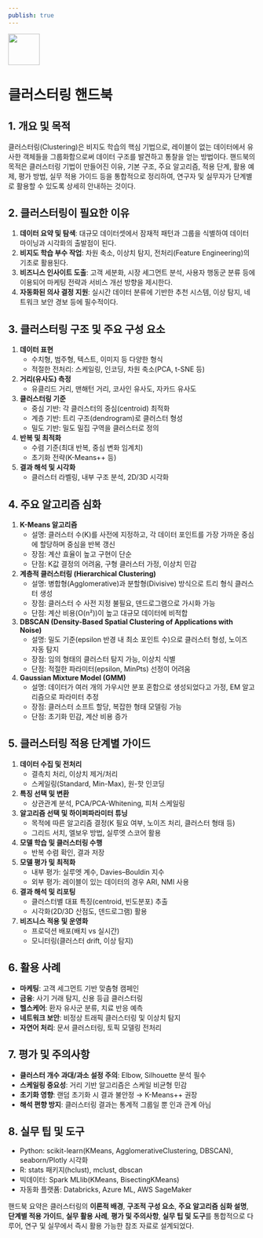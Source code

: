 ```yaml
---
publish: true
---
```


<img src="https://r2cdn.perplexity.ai/pplx-full-logo-primary-dark%402x.png" style="height:64px;margin-right:32px"/>

# 클러스터링 핸드북

## 1. 개요 및 목적

클러스터링(Clustering)은 비지도 학습의 핵심 기법으로, 레이블이 없는 데이터에서 유사한 객체들을 그룹화함으로써 데이터 구조를 발견하고 통찰을 얻는 방법이다.
핸드북의 목적은 클러스터링 기법이 만들어진 이유, 기본 구조, 주요 알고리즘, 적용 단계, 활용 예제, 평가 방법, 실무 적용 가이드 등을 통합적으로 정리하여, 연구자 및 실무자가 단계별로 활용할 수 있도록 상세히 안내하는 것이다.

## 2. 클러스터링이 필요한 이유

1) **데이터 요약 및 탐색**: 대규모 데이터셋에서 잠재적 패턴과 그룹을 식별하여 데이터 마이닝과 시각화의 출발점이 된다.
2) **비지도 학습 부수 작업**: 차원 축소, 이상치 탐지, 전처리(Feature Engineering)의 기초로 활용된다.
3) **비즈니스 인사이트 도출**: 고객 세분화, 시장 세그먼트 분석, 사용자 행동군 분류 등에 이용되어 마케팅 전략과 서비스 개선 방향을 제시한다.
4) **자동화된 의사 결정 지원**: 실시간 데이터 분류에 기반한 추천 시스템, 이상 탐지, 네트워크 보안 경보 등에 필수적이다.

## 3. 클러스터링 구조 및 주요 구성 요소

1) **데이터 표현**
    - 수치형, 범주형, 텍스트, 이미지 등 다양한 형식
    - 적절한 전처리: 스케일링, 인코딩, 차원 축소(PCA, t-SNE 등)
2) **거리(유사도) 측정**
    - 유클리드 거리, 맨해턴 거리, 코사인 유사도, 자카드 유사도
3) **클러스터링 기준**
    - 중심 기반: 각 클러스터의 중심(centroid) 최적화
    - 계층 기반: 트리 구조(dendrogram)로 클러스터 형성
    - 밀도 기반: 밀도 밀집 구역을 클러스터로 정의
4) **반복 및 최적화**
    - 수렴 기준(최대 반복, 중심 변화 임계치)
    - 초기화 전략(K-Means++ 등)
5) **결과 해석 및 시각화**
    - 클러스터 라벨링, 내부 구조 분석, 2D/3D 시각화

## 4. 주요 알고리즘 심화

1) **K-Means 알고리즘**
    - 설명: 클러스터 수(K)를 사전에 지정하고, 각 데이터 포인트를 가장 가까운 중심에 할당하며 중심을 반복 갱신
    - 장점: 계산 효율이 높고 구현이 단순
    - 단점: K값 결정의 어려움, 구형 클러스터 가정, 이상치 민감
2) **계층적 클러스터링 (Hierarchical Clustering)**
    - 설명: 병합형(Agglomerative)과 분할형(Divisive) 방식으로 트리 형식 클러스터 생성
    - 장점: 클러스터 수 사전 지정 불필요, 덴드로그램으로 가시화 가능
    - 단점: 계산 비용(O(n²))이 높고 대규모 데이터에 비적합
3) **DBSCAN (Density-Based Spatial Clustering of Applications with Noise)**
    - 설명: 밀도 기준(epsilon 반경 내 최소 포인트 수)으로 클러스터 형성, 노이즈 자동 탐지
    - 장점: 임의 형태의 클러스터 탐지 가능, 이상치 식별
    - 단점: 적절한 파라미터(epsilon, MinPts) 선정이 어려움
4) **Gaussian Mixture Model (GMM)**
    - 설명: 데이터가 여러 개의 가우시안 분포 혼합으로 생성되었다고 가정, EM 알고리즘으로 파라미터 추정
    - 장점: 클러스터 소프트 할당, 복잡한 형태 모델링 가능
    - 단점: 초기화 민감, 계산 비용 증가

## 5. 클러스터링 적용 단계별 가이드

1) **데이터 수집 및 전처리**
    - 결측치 처리, 이상치 제거/처리
    - 스케일링(Standard, Min-Max), 원-핫 인코딩
2) **특징 선택 및 변환**
    - 상관관계 분석, PCA/PCA-Whitening, 피처 스케일링
3) **알고리즘 선택 및 하이퍼파라미터 튜닝**
    - 목적에 따른 알고리즘 결정(K 필요 여부, 노이즈 처리, 클러스터 형태 등)
    - 그리드 서치, 엘보우 방법, 실루엣 스코어 활용
4) **모델 학습 및 클러스터링 수행**
    - 반복 수렴 확인, 결과 저장
5) **모델 평가 및 최적화**
    - 내부 평가: 실루엣 계수, Davies–Bouldin 지수
    - 외부 평가: 레이블이 있는 데이터의 경우 ARI, NMI 사용
6) **결과 해석 및 리포팅**
    - 클러스터별 대표 특징(centroid, 빈도분포) 추출
    - 시각화(2D/3D 산점도, 덴드로그램) 활용
7) **비즈니스 적용 및 운영화**
    - 프로덕션 배포(배치 vs 실시간)
    - 모니터링(클러스터 drift, 이상 탐지)

## 6. 활용 사례

- **마케팅**: 고객 세그먼트 기반 맞춤형 캠페인
- **금융**: 사기 거래 탐지, 신용 등급 클러스터링
- **헬스케어**: 환자 유사군 분류, 치료 반응 예측
- **네트워크 보안**: 비정상 트래픽 클러스터링 및 이상치 탐지
- **자연어 처리**: 문서 클러스터링, 토픽 모델링 전처리


## 7. 평가 및 주의사항

- **클러스터 개수 과대/과소 설정 주의**: Elbow, Silhouette 분석 필수
- **스케일링 중요성**: 거리 기반 알고리즘은 스케일 비균형 민감
- **초기화 영향**: 랜덤 초기화 시 결과 불안정 → K-Means++ 권장
- **해석 편향 방지**: 클러스터링 결과는 통계적 그룹일 뿐 인과 관계 아님


## 8. 실무 팁 및 도구

- Python: scikit-learn(KMeans, AgglomerativeClustering, DBSCAN), seaborn/Plotly 시각화
- R: stats 패키지(hclust), mclust, dbscan
- 빅데이터: Spark MLlib(KMeans, BisectingKMeans)
- 자동화 플랫폼: Databricks, Azure ML, AWS SageMaker

핸드북 요약은 클러스터링의 **이론적 배경**, **구조적 구성 요소**, **주요 알고리즘 심화 설명**, **단계별 적용 가이드**, **실무 활용 사례**, **평가 및 주의사항**, **실무 팁 및 도구**를 통합적으로 다루어, 연구 및 실무에서 즉시 활용 가능한 참조 자료로 설계되었다.

